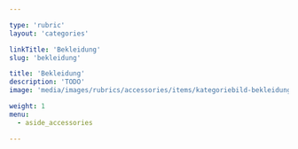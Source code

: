 ```yaml
---

type: 'rubric'
layout: 'categories'

linkTitle: 'Bekleidung'
slug: 'bekleidung'

title: 'Bekleidung'
description: 'TODO'
image: 'media/images/rubrics/accessories/items/kategoriebild-bekleidung.jpg'

weight: 1
menu:
  - aside_accessories  

---
```

